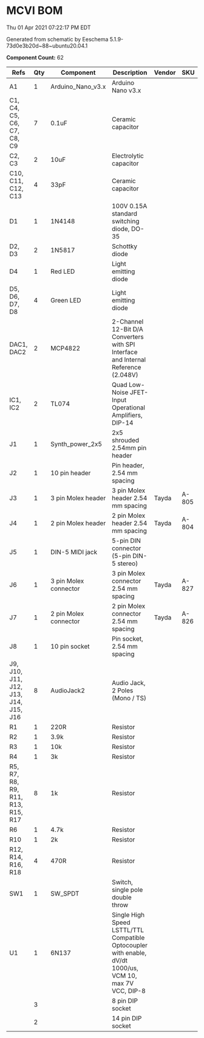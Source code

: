 # MCVI BOM

Thu 01 Apr 2021 07:22:17 PM EDT

Generated from schematic by Eeschema 5.1.9-73d0e3b20d~88~ubuntu20.04.1

**Component Count:** 62

| Refs | Qty | Component | Description | Vendor | SKU |
| ----- | --- | ---- | ----------- | ---- | ---- |
| A1 | 1 | Arduino_Nano_v3.x | Arduino Nano v3.x |  |  |
| C1, C4, C5, C6, C7, C8, C9 | 7 | 0.1uF | Ceramic capacitor |  |  |
| C2, C3 | 2 | 10uF | Electrolytic capacitor |  |  |
| C10, C11, C12, C13 | 4 | 33pF | Ceramic capacitor |  |  |
| D1 | 1 | 1N4148 | 100V 0.15A standard switching diode, DO-35 |  |  |
| D2, D3 | 2 | 1N5817 | Schottky diode |  |  |
| D4 | 1 | Red LED | Light emitting diode |  |  |
| D5, D6, D7, D8 | 4 | Green LED | Light emitting diode |  |  |
| DAC1, DAC2 | 2 | MCP4822 | 2-Channel 12-Bit D/A Converters with SPI Interface and Internal Reference (2.048V) |  |  |
| IC1, IC2 | 2 | TL074 | Quad Low-Noise JFET-Input Operational Amplifiers, DIP-14 |  |  |
| J1 | 1 | Synth_power_2x5 | 2x5 shrouded 2.54mm pin header |  |  |
| J2 | 1 | 10 pin header | Pin header, 2.54 mm spacing |  |  |
| J3 | 1 | 3 pin Molex header | 3 pin Molex header 2.54 mm spacing | Tayda | A-805 |
| J4 | 1 | 2 pin Molex header | 2 pin Molex header 2.54 mm spacing | Tayda | A-804 |
| J5 | 1 | DIN-5 MIDI jack | 5-pin DIN connector (5-pin DIN-5 stereo) |  |  |
| J6 | 1 | 3 pin Molex connector | 3 pin Molex connector 2.54 mm spacing | Tayda | A-827 |
| J7 | 1 | 2 pin Molex connector | 2 pin Molex connector 2.54 mm spacing | Tayda | A-826 |
| J8 | 1 | 10 pin socket | Pin socket, 2.54 mm spacing |  |  |
| J9, J10, J11, J12, J13, J14, J15, J16 | 8 | AudioJack2 | Audio Jack, 2 Poles (Mono / TS) |  |  |
| R1 | 1 | 220R | Resistor |  |  |
| R2 | 1 | 3.9k | Resistor |  |  |
| R3 | 1 | 10k | Resistor |  |  |
| R4 | 1 | 3k | Resistor |  |  |
| R5, R7, R8, R9, R11, R13, R15, R17 | 8 | 1k | Resistor |  |  |
| R6 | 1 | 4.7k | Resistor |  |  |
| R10 | 1 | 2k | Resistor |  |  |
| R12, R14, R16, R18 | 4 | 470R | Resistor |  |  |
| SW1 | 1 | SW_SPDT | Switch, single pole double throw |  |  |
| U1 | 1 | 6N137 | Single High Speed LSTTL/TTL Compatible Optocoupler with enable, dV/dt 1000/us, VCM 10, max 7V VCC, DIP-8 |  |  |
| | 3 | | 8 pin DIP socket | | | | 
| | 2 | | 14 pin DIP socket | | | | 
   
